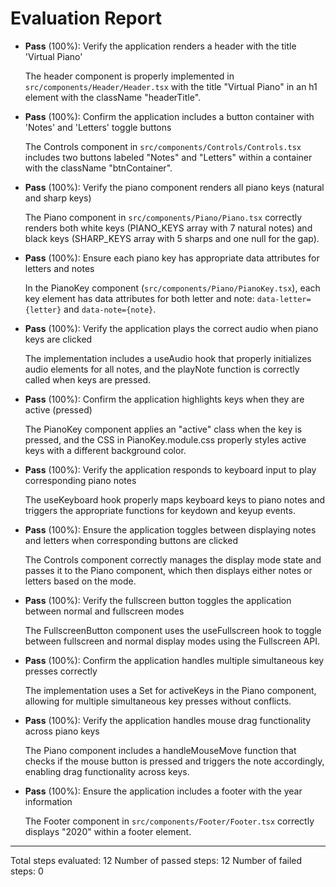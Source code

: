 # Evaluation Report

- **Pass** (100%): Verify the application renders a header with the title 'Virtual Piano'
  
  The header component is properly implemented in `src/components/Header/Header.tsx` with the title "Virtual Piano" in an h1 element with the className "headerTitle".

- **Pass** (100%): Confirm the application includes a button container with 'Notes' and 'Letters' toggle buttons
  
  The Controls component in `src/components/Controls/Controls.tsx` includes two buttons labeled "Notes" and "Letters" within a container with the className "btnContainer".

- **Pass** (100%): Verify the piano component renders all piano keys (natural and sharp keys)
  
  The Piano component in `src/components/Piano/Piano.tsx` correctly renders both white keys (PIANO_KEYS array with 7 natural notes) and black keys (SHARP_KEYS array with 5 sharps and one null for the gap).

- **Pass** (100%): Ensure each piano key has appropriate data attributes for letters and notes
  
  In the PianoKey component (`src/components/Piano/PianoKey.tsx`), each key element has data attributes for both letter and note: `data-letter={letter}` and `data-note={note}`.

- **Pass** (100%): Verify the application plays the correct audio when piano keys are clicked
  
  The implementation includes a useAudio hook that properly initializes audio elements for all notes, and the playNote function is correctly called when keys are pressed.

- **Pass** (100%): Confirm the application highlights keys when they are active (pressed)
  
  The PianoKey component applies an "active" class when the key is pressed, and the CSS in PianoKey.module.css properly styles active keys with a different background color.

- **Pass** (100%): Verify the application responds to keyboard input to play corresponding piano notes
  
  The useKeyboard hook properly maps keyboard keys to piano notes and triggers the appropriate functions for keydown and keyup events.

- **Pass** (100%): Ensure the application toggles between displaying notes and letters when corresponding buttons are clicked
  
  The Controls component correctly manages the display mode state and passes it to the Piano component, which then displays either notes or letters based on the mode.

- **Pass** (100%): Verify the fullscreen button toggles the application between normal and fullscreen modes
  
  The FullscreenButton component uses the useFullscreen hook to toggle between fullscreen and normal display modes using the Fullscreen API.

- **Pass** (100%): Confirm the application handles multiple simultaneous key presses correctly
  
  The implementation uses a Set for activeKeys in the Piano component, allowing for multiple simultaneous key presses without conflicts.

- **Pass** (100%): Verify the application handles mouse drag functionality across piano keys
  
  The Piano component includes a handleMouseMove function that checks if the mouse button is pressed and triggers the note accordingly, enabling drag functionality across keys.

- **Pass** (100%): Ensure the application includes a footer with the year information
  
  The Footer component in `src/components/Footer/Footer.tsx` correctly displays "2020" within a footer element.

---

Total steps evaluated: 12
Number of passed steps: 12
Number of failed steps: 0